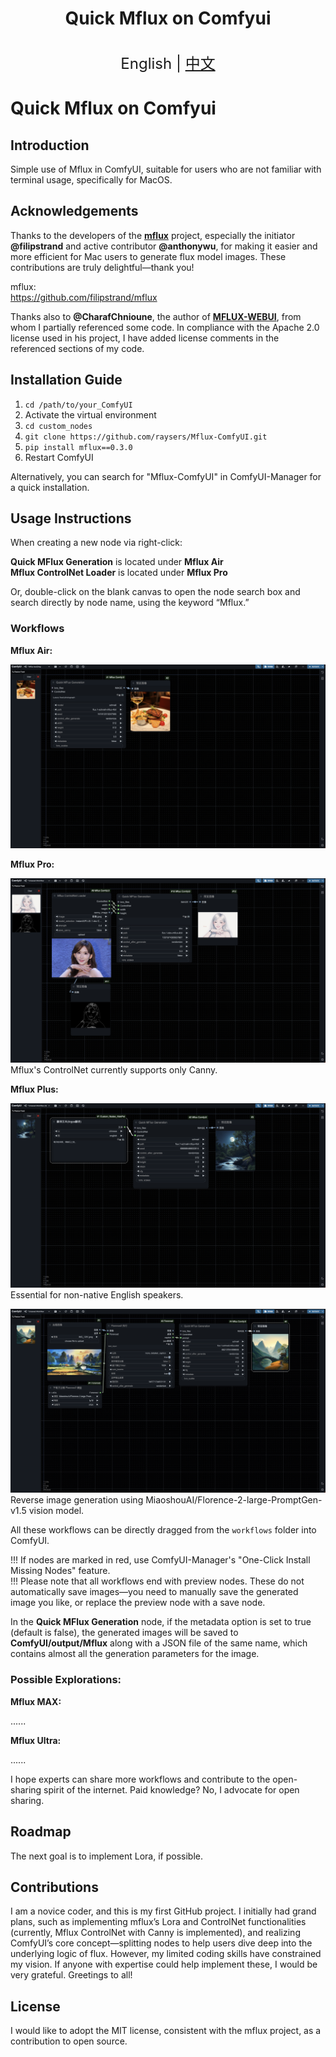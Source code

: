 <h1 align="center">Quick Mflux on Comfyui</h1>

<p align="center">
    <br> <font size=5>English | <a href="README_zh.md">中文</a></font>
</p>

# Quick Mflux on Comfyui

## Introduction
Simple use of Mflux in ComfyUI, suitable for users who are not familiar with terminal usage, specifically for MacOS.

## Acknowledgements

Thanks to the developers of the [**mflux**](https://github.com/filipstrand/mflux) project, especially the initiator **@filipstrand** and active contributor **@anthonywu**, for making it easier and more efficient for Mac users to generate flux model images. These contributions are truly delightful—thank you!

mflux:  
https://github.com/filipstrand/mflux

Thanks also to **@CharafChnioune**, the author of [**MFLUX-WEBUI**](https://github.com/CharafChnioune/MFLUX-WEBUI), from whom I partially referenced some code. In compliance with the Apache 2.0 license used in his project, I have added license comments in the referenced sections of my code.

## Installation Guide
1. `cd /path/to/your_ComfyUI`
2. Activate the virtual environment
3. `cd custom_nodes`
4. `git clone https://github.com/raysers/Mflux-ComfyUI.git`
5. `pip install mflux==0.3.0`
6. Restart ComfyUI

Alternatively, you can search for "Mflux-ComfyUI" in ComfyUI-Manager for a quick installation.

## Usage Instructions

When creating a new node via right-click:

**Quick MFlux Generation** is located under **Mflux Air**  
**Mflux ControlNet Loader** is located under **Mflux Pro**

Or, double-click on the blank canvas to open the node search box and search directly by node name, using the keyword “Mflux.”

### Workflows

**Mflux Air:**

![text2img](examples/Air.png)

**Mflux Pro:**

![ControlNet](examples/Pro.png)  
Mflux's ControlNet currently supports only Canny.

**Mflux Plus:**

![Translate + Mflux](examples/Plus1.png)  
Essential for non-native English speakers.

![Florence2 + Mflux](examples/Plus2.png)  
Reverse image generation using MiaoshouAI/Florence-2-large-PromptGen-v1.5 vision model.

All these workflows can be directly dragged from the `workflows` folder into ComfyUI.

!!! If nodes are marked in red, use ComfyUI-Manager's "One-Click Install Missing Nodes" feature.  
!!! Please note that all workflows end with preview nodes. These do not automatically save images—you need to manually save the generated image you like, or replace the preview node with a save node.

In the **Quick MFlux Generation** node, if the metadata option is set to true (default is false), the generated images will be saved to **ComfyUI/output/Mflux** along with a JSON file of the same name, which contains almost all the generation parameters for the image.

### Possible Explorations:

**Mflux MAX:**

......

**Mflux Ultra:**

......

I hope experts can share more workflows and contribute to the open-sharing spirit of the internet. Paid knowledge? No, I advocate for open sharing.

## Roadmap

The next goal is to implement Lora, if possible.

## Contributions
I am a novice coder, and this is my first GitHub project. I initially had grand plans, such as implementing mflux’s Lora and ControlNet functionalities (currently, Mflux ControlNet with Canny is implemented), and realizing ComfyUI’s core concept—splitting nodes to help users dive deep into the underlying logic of flux. However, my limited coding skills have constrained my vision. If anyone with expertise could help implement these, I would be very grateful. Greetings to all!

## License
I would like to adopt the MIT license, consistent with the mflux project, as a contribution to open source.

